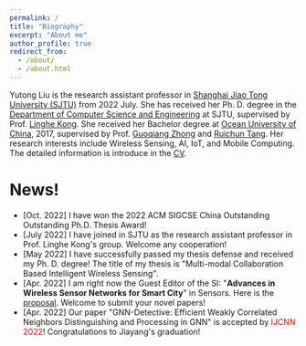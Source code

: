 ```yaml
---
permalink: /
title: "Biography"
excerpt: "About me"
author_profile: true
redirect_from: 
  - /about/
  - /about.html
---
```


Yutong Liu is the research assistant professor in [Shanghai Jiao Tong University (SJTU)](https://www.sjtu.edu.cn/) from 2022 July. She has received her Ph. D. degree in the [Department of Computer Science and Engineering](http://www.cs.sjtu.edu.cn/) at SJTU, supervised by Prof. [Linghe Kong](http://www.cs.sjtu.edu.cn/~linghe.kong/). She received her Bachelor degree at [Ocean University of China](http://www.ouc.edu.cn/), 2017, supervised by Prof. [Guoqiang Zhong](http://it.ouc.edu.cn/cs/2019/0721/c16871a254144/page.htm) and [Ruichun Tang](http://it.ouc.edu.cn/cs/2019/0721/c16870a254133/page.htm). Her research interests include Wireless Sensing, AI, IoT, and Mobile Computing. The detailed information is introduce in the [CV](https://isabelleliu630.github.io/files/CVnew_2022.pdf).


News!
======
- \[Oct. 2022\] I have won the 2022 ACM SIGCSE China Outstanding Outstanding Ph.D. Thesis Award!
- \[July 2022\] I have joined in SJTU as the research assistant professor in Prof. Linghe Kong's group. Welcome any cooperation!
- \[May 2022\] I have successfully passed my thesis defense and received my Ph. D. degree! The title of my thesis is "Multi-modal Collaboration Based Intelligent Wireless Sensing". 
- \[Apr. 2022\] I am right now the Guest Editor of the SI: "**Advances in Wireless Sensor Networks for Smart City**" in Sensors. Here is the [proposal](https://www.mdpi.com/journal/sensors/special_issues/WSN_smart_city). Welcome to submit your novel papers!
- \[Apr. 2022\] Our paper "GNN-Detective: Efficient Weakly Correlated Neighbors Distinguishing and Processing in GNN" is accepted by <font color=red>IJCNN 2022</font>! Congratulations to Jiayang's graduation!

